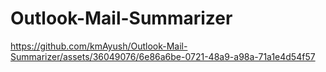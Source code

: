 # Outlook-Mail-Summarizer

https://github.com/kmAyush/Outlook-Mail-Summarizer/assets/36049076/6e86a6be-0721-48a9-a98a-71a1e4d54f57


